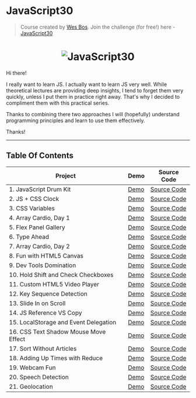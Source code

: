 # JavaScript30

> Course created by [Wes Bos](https://github.com/wesbos). Join the challenge (for free!) here - [JavaScript30](https://javascript30.com/account)

<h1 align="center">
  <img src="https://javascript30.com/images/JS3-social-share.png" style="max-width:100%" alt="JavaScript30" />
</h1>

Hi there!

I really want to learn JS. I actually want to learn JS very well. While theoretical lectures are providing deep insights, I tend to forget them very quickly, unless I put them in practice right away. That's why I decided to compliment them with this practical series.

Thanks to combining there two approaches I will (hopefully) understand programming principles and learn to use them effectively.

Thanks!

---

## Table Of Contents

| Project                               | Demo                                                                                        | Source Code                                                                                                             |
| ------------------------------------- | ------------------------------------------------------------------------------------------- | ----------------------------------------------------------------------------------------------------------------------- |
| 1. JavaScript Drum Kit                | [Demo](https://andycodes.io/JavaScript30/01%20-%20JavaScript%20Drum%20Kit/)                 | [Source Code](https://github.com/andydnguyen/JavaScript30/tree/master/01%20-%20JavaScript%20Drum%20Kit)                 |
| 2. JS + CSS Clock                     | [Demo](https://andycodes.io/JavaScript30/02%20-%20JS%20and%20CSS%20Clock/)                  | [Source Code](https://github.com/andydnguyen/JavaScript30/tree/master/02%20-%20JS%20and%20CSS%20Clock)                  |
| 3. CSS Variables                      | [Demo](https://andycodes.io/JavaScript30/03%20-%20CSS%20Variables)                          | [Source Code](https://github.com/andydnguyen/JavaScript30/tree/master/03%20-%20CSS%20Variables)                         |
| 4. Array Cardio, Day 1                | [Demo](https://andycodes.io/JavaScript30/04%20-%20Array%20Cardio%20Day%201//)               | [Source Code](https://github.com/andydnguyen/JavaScript30/tree/master/04%20-%20Array%20Cardio%20Day%201/)               |
| 5. Flex Panel Gallery                 | [Demo](https://andycodes.io/JavaScript30/05%20-%20Flex%20Panel%20Gallery/)                  | [Source Code](https://github.com/andydnguyen/JavaScript30/tree/master/05%20-%20Flex%20Panel%20Gallery)                  |
| 6. Type Ahead                         | [Demo](https://andycodes.io/JavaScript30/06%20-%20Type%20Ahead/)                            | [Source Code](https://github.com/andydnguyen/JavaScript30/tree/master/06%20-%20Type%20Ahead)                            |
| 7. Array Cardio, Day 2                | [Demo](https://andycodes.io/JavaScript30/07%20-%20Array%20Cardio%20Day%202/)                | [Source Code](https://github.com/andydnguyen/JavaScript30/tree/master/07%20-%20Array%20Cardio%20Day%202)                |
| 8. Fun with HTML5 Canvas              | [Demo](https://andycodes.io/JavaScript30/08%20-%20Fun%20with%20HTML5%20Canvas/)             | [Source Code](https://github.com/andydnguyen/JavaScript30/tree/master/08%20-%20Fun%20with%20HTML5%20Canvas)             |
| 9. Dev Tools Domination               | [Demo](https://andycodes.io/JavaScript30/09%20-%20Dev%20Tools%20Domination/)                | [Source Code](https://github.com/andydnguyen/JavaScript30/tree/master/09%20-%20Dev%20Tools%20Domination)                |
| 10. Hold Shift and Check Checkboxes   | [Demo](https://andycodes.io/JavaScript30/10%20-%20Hold%20Shift%20and%20Check%20Checkboxes/) | [Source Code](https://github.com/andydnguyen/JavaScript30/tree/master/10%20-%20Hold%20Shift%20and%20Check%20Checkboxes) |
| 11. Custom HTML5 Video Player         | [Demo](https://andycodes.io/JavaScript30/11%20-%20Custom%20Video%20Player/)                 | [Source Code](https://github.com/andydnguyen/JavaScript30/tree/master/11%20-%20Custom%20Video%20Player)                 |
| 12. Key Sequence Detection            | [Demo](https://andycodes.io/JavaScript30/12%20-%20Key%20Sequence%20Detection/)              | [Source Code](https://github.com/andydnguyen/JavaScript30/tree/master/12%20-%20Key%20Sequence%20Detection)              |
| 13. Slide In on Scroll                | [Demo](https://andycodes.io/JavaScript30/13%20-%20Slide%20in%20on%20Scroll/)                | [Source Code](https://github.com/andydnguyen/JavaScript30/tree/master/13%20-%20Slide%20in%20on%20Scroll)                |
| 14. JS Reference VS Copy              | [Demo](https://andycodes.io/JavaScript30/14%20-%20JavaScript%20References%20VS%20Copying/)  | [Source Code](https://github.com/andydnguyen/JavaScript30/tree/master/14%20-%20JavaScript%20References%20VS%20Copying)  |
| 15. LocalStorage and Event Delegation | [Demo](https://andycodes.io/JavaScript30/15%20-%20LocalStorage/)                            | [Source Code](https://github.com/andydnguyen/JavaScript30/tree/master/15%20-%20LocalStorage)                            |
| 16. CSS Text Shadow Mouse Move Effect | [Demo](https://andycodes.io/JavaScript30/16%20-%20Mouse%20Move%20Shadow/)                   | [Source Code](https://github.com/andydnguyen/JavaScript30/tree/master/16%20-%20Mouse%20Move%20Shadow)                   |
| 17. Sort Without Articles             | [Demo](https://andycodes.io/JavaScript30/17%20-%20Sort%20Without%20Articles)                | [Source Code](https://github.com/andydnguyen/JavaScript30/tree/master/17%20-%20Sort%20Without%20Articles)               |
| 18. Adding Up Times with Reduce       | [Demo](https://andycodes.io/JavaScript30/18%20-%20Adding%20Up%20Times%20with%20Reduce/)     | [Source Code](https://github.com/andydnguyen/JavaScript30/tree/master/18%20-%20Adding%20Up%20Times%20with%20Reduce)     |
| 19. Webcam Fun                        | [Demo](https://andycodes.io/JavaScript30/19%20-%20Webcam%20Fun/)                            | [Source Code](https://github.com/andydnguyen/JavaScript30/tree/master/19%20-%20Webcam%20Fun)                            |
| 20. Speech Detection                  | [Demo](https://andycodes.io/JavaScript30/20%20-%20Speech%20Detection/)                      | [Source Code](https://github.com/andydnguyen/JavaScript30/tree/master/20%20-%20Speech%20Detection)                      |
| 21. Geolocation                       | [Demo](https://andycodes.io/JavaScript30/21%20-%20Geolocation/)                             | [Source Code](https://github.com/andydnguyen/JavaScript30/tree/master/21%20-%20Geolocation)                             |
